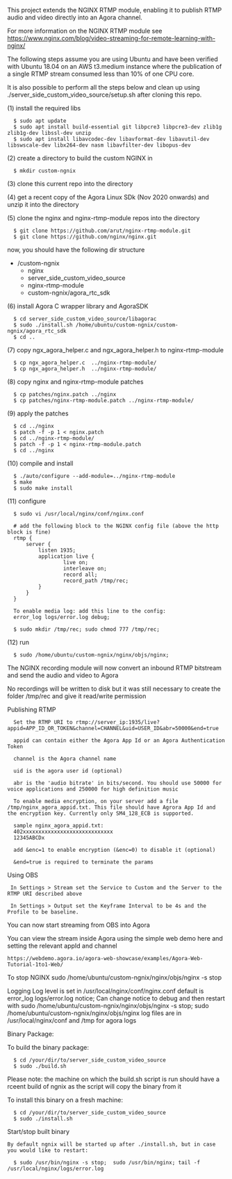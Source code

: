 This project extends the NGINX RTMP module, enabling it to publish RTMP audio and video directly into an Agora channel.

For more information on the NGINX RTMP module see 
      https://www.nginx.com/blog/video-streaming-for-remote-learning-with-nginx/

The following steps assume you are using Ubuntu and have been verified with Ubuntu 18.04 on an AWS t3.medium instance where the publication of a single RTMP stream consumed less than 10% of one CPU core. 

It is also possible to perform all the steps below and clean up using ./server_side_custom_video_source/setup.sh after cloning this repo. 

(1) install the required libs

      $ sudo apt update
      $ sudo apt install build-essential git libpcre3 libpcre3-dev zlib1g zlib1g-dev libssl-dev unzip
      $ sudo apt install libavcodec-dev libavformat-dev libavutil-dev libswscale-dev libx264-dev nasm libavfilter-dev libopus-dev

(2) create a directory to build the custom NGINX in

      $ mkdir custom-ngnix

(3) clone this current repo into the directory

(4) get a recent copy of the Agora Linux SDk (Nov 2020 onwards) and unzip it into the directory

(5) clone the nginx and nginx-rtmp-module repos into the directory

      $ git clone https://github.com/arut/nginx-rtmp-module.git
      $ git clone https://github.com/nginx/nginx.git 

   now, you should have the following dir structure
   + /custom-ngnix
      + nginx
      + server_side_custom_video_source
      + nginx-rtmp-module
      + custom-ngnix/agora_rtc_sdk

(6) install Agora C wrapper library and AgoraSDK

      $ cd server_side_custom_video_source/libagorac
      $ sudo ./install.sh /home/ubuntu/custom-ngnix/custom-ngnix/agora_rtc_sdk
      $ cd ..

(7) copy ngx_agora_helper.c and  ngx_agora_helper.h to nginx-rtmp-module

      $ cp ngx_agora_helper.c  ../nginx-rtmp-module/
      $ cp ngx_agora_helper.h  ../nginx-rtmp-module/
   
(8) copy nginx and nginx-rtmp-module patches

      $ cp patches/nginx.patch ../nginx
      $ cp patches/nginx-rtmp-module.patch ../nginx-rtmp-module/

(9) apply the patches 

      $ cd ../nginx
      $ patch -f -p 1 < nginx.patch
      $ cd ../nginx-rtmp-module/
      $ patch -f -p 1 < nginx-rtmp-module.patch
      $ cd ../nginx

(10) compile and install

      $ ./auto/configure --add-module=../nginx-rtmp-module 
      $ make 
      $ sudo make install
   
(11) configure

      $ sudo vi /usr/local/nginx/conf/nginx.conf
      
      # add the following block to the NGINX config file (above the http block is fine)
      rtmp {
          server {
              listen 1935;
              application live {
                      live on;
                      interleave on;
                      record all;
                      record_path /tmp/rec;
              }
          }
      }

      To enable media log: add this line to the config:
      error_log logs/error.log debug;
      
      $ sudo mkdir /tmp/rec; sudo chmod 777 /tmp/rec;
   
(12) run

      $ sudo /home/ubuntu/custom-ngnix/nginx/objs/nginx;  

The NGINX recording module will now convert an inbound RTMP bitstream and send the audio and video to Agora

No recordings will be written to disk but it was still necessary to create the folder /tmp/rec and give it read/write permission

Publishing RTMP

      Set the RTMP URI to rtmp://server_ip:1935/live?appid=APP_ID_OR_TOKEN&channel=CHANNEL&uid=USER_ID&abr=50000&end=true
      
      appid can contain either the Agora App Id or an Agora Authentication Token
      
      channel is the Agora channel name

      uid is the agora user id (optional)
      
      abr is the 'audio bitrate' in bits/second. You should use 50000 for voice applications and 250000 for high definition music

      To enable media encryption, on your server add a file /tmp/nginx_agora_appid.txt. This file should have Agrora App Id and the encryption key. Currently only SM4_128_ECB is supported.

      sample nginx_agora_appid.txt:
      402xxxxxxxxxxxxxxxxxxxxxxxxxxxxx
      12345ABCDx

      add &enc=1 to enable encryption (&enc=0) to disable it (optional)
      
      &end=true is required to terminate the params

Using OBS

     In Settings > Stream set the Service to Custom and the Server to the RTMP URI described above
     
     In Settings > Output set the Keyframe Interval to be 4s and the Profile to be baseline.
     

You can now start streaming from OBS into Agora

You can view the stream inside Agora using the simple web demo here and setting the relevant appId and channel

	https://webdemo.agora.io/agora-web-showcase/examples/Agora-Web-Tutorial-1to1-Web/

To stop NGINX 
     sudo /home/ubuntu/custom-ngnix/nginx/objs/nginx -s stop
     
     
Logging 
     Log level is set in /usr/local/nginx/conf/nginx.conf
     default is 
     error_log logs/error.log notice;
     Can change notice to debug and then restart with 
         sudo /home/ubuntu/custom-ngnix/nginx/objs/nginx -s stop;  sudo /home/ubuntu/custom-ngnix/nginx/objs/nginx 
     log files are in /usr/local/nginx/conf and /tmp for agora logs
     

Binary Package:

  To build the binary package:      
  
      $ cd /your/dir/to/server_side_custom_video_source 
      $ sudo ./build.sh 
      
  Please note: the machine on which the build.sh script is run should have a rceent build of ngnix as the script will copy the binary from it

 To install this binary on a fresh machine:
 
      $ cd /your/dir/to/server_side_custom_video_source
      $ sudo ./install.sh
     
 Start/stop built binary
 
    By default ngnix will be started up after ./install.sh, but in case you would like to restart:
    
      $ sudo /usr/bin/nginx -s stop;  sudo /usr/bin/nginx; tail -f /usr/local/nginx/logs/error.log 
     



